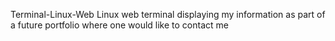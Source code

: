 Terminal-Linux-Web
Linux web terminal displaying my information as part of a future portfolio where one would like to contact me